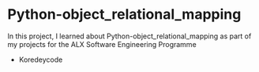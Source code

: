 # Python-object_relational_mapping
In this project, I learned about Python-object_relational_mapping as part of my projects for the ALX Software Engineering Programme
* Koredeycode
